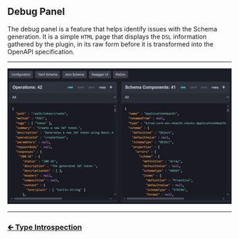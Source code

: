 ## Debug Panel

The debug panel is a feature that helps identify issues with the Schema generation.
It is a simple `HTML` page that displays the `DSL` information gathered by the plugin,
in its raw form before it is transformed into the OpenAPI specification.

---

<img src="./images/debug-main.jpg" width="1524" alt="Kopapi Debug Main">

---

### [🡰 Type Introspection](04.type-introspection.md)
